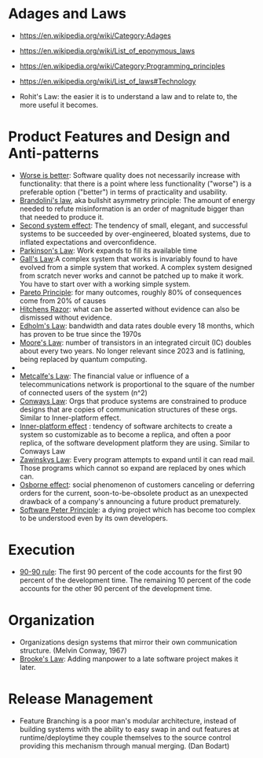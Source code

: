 # Adages and Laws
- https://en.wikipedia.org/wiki/Category:Adages
- https://en.wikipedia.org/wiki/List_of_eponymous_laws
- https://en.wikipedia.org/wiki/Category:Programming_principles
- https://en.wikipedia.org/wiki/List_of_laws#Technology

- Rohit's Law: the easier it is to understand a law and to relate to, the more useful it becomes.

# Product Features and Design and Anti-patterns
- [Worse is better](https://en.wikipedia.org/wiki/Worse_is_better): Software quality does not necessarily increase with functionality: that there is a point where less functionality ("worse") is a preferable option ("better") in terms of practicality and usability.
- [Brandolini's law](https://en.wikipedia.org/wiki/Brandolini%27s_law), aka bullshit asymmetry principle: The amount of energy needed to refute misinformation is an order of magnitude bigger than that needed to produce it.
- [Second system effect](https://en.wikipedia.org/wiki/Second-system_effect): The tendency of small, elegant, and successful systems to be succeeded by over-engineered, bloated systems, due to inflated expectations and overconfidence.
- [Parkinson's Law](https://en.wikipedia.org/wiki/Parkinson%27s_law): Work expands to fill its available time
- [Gall's Law](https://en.wikipedia.org/wiki/John_Gall_(author)#Gall's_law):A complex system that works is invariably found to have evolved from a simple system that worked. A complex system designed from scratch never works and cannot be patched up to make it work. You have to start over with a working simple system.
- [Pareto Principle](https://en.wikipedia.org/wiki/Pareto_principle): for many outcomes, roughly 80% of consequences come from 20% of causes
- [Hitchens Razor](https://en.wikipedia.org/wiki/Hitchens%27s_razor): what can be asserted without evidence can also be dismissed without evidence.
- [Edholm's Law](https://en.wikipedia.org/wiki/Edholm%27s_law): bandwidth and data rates double every 18 months, which has proven to be true since the 1970s
- [Moore's Law](https://en.wikipedia.org/wiki/Moore%27s_law): number of transistors in an integrated circuit (IC) doubles about every two years. No longer relevant since 2023 and is fatlining, being replaced by quantum computing.
- 
- [Metcalfe's Law](https://en.wikipedia.org/wiki/Metcalfe%27s_law): The financial value or influence of a telecommunications network is proportional to the square of the number of connected users of the system (n^2)
- [Conways Law](https://en.wikipedia.org/wiki/Conway%27s_law): Orgs that produce systems are constrained to produce designs that are copies of communication structures of these orgs. Similar to Inner-platform effect.
- [Inner-platform effect](https://en.wikipedia.org/wiki/Inner-platform_effect) :  tendency of software architects to create a system so customizable as to become a replica, and often a poor replica, of the software development platform they are using. Similar to Conways Law
- [Zawinskys Law](https://en.wikipedia.org/wiki/Jamie_Zawinski#Zawinski's_Law): Every program attempts to expand until it can read mail. Those programs which cannot so expand are replaced by ones which can.
- [Osborne effect](https://en.wikipedia.org/wiki/Osborne_effect):  social phenomenon of customers canceling or deferring orders for the current, soon-to-be-obsolete product as an unexpected drawback of a company's announcing a future product prematurely.
- [Software Peter Principle](https://en.wikipedia.org/wiki/Software_Peter_principle): a dying project which has become too complex to be understood even by its own developers.

  

# Execution
- [90-90 rule](https://en.wikipedia.org/wiki/Ninety%E2%80%93ninety_rule): The first 90 percent of the code accounts for the first 90 percent of the development time. The remaining 10 percent of the code accounts for the other 90 percent of the development time.

  
# Organization
- Organizations design systems that mirror their own communication structure. (Melvin Conway, 1967)
- [Brooke's Law](https://en.wikipedia.org/wiki/Brooks%27s_law): Adding manpower to a late software project makes it later.
  
# Release Management
- Feature Branching is a poor man's modular architecture, instead of building systems with the ability to easy swap in and out features at runtime/deploytime they couple themselves to the source control providing this mechanism through manual merging.  (Dan Bodart)
